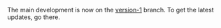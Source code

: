 The main development is now on the [version-1](https://github.com/Qwaderton/Styles/tree/version-1) branch. To get the latest updates, go there.
